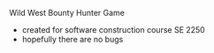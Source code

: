 Wild West Bounty Hunter Game
- created for software construction course SE 2250
- hopefully there are no bugs

